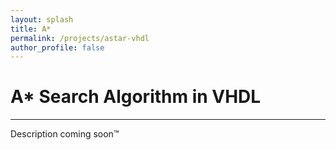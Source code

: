 ```yaml
---
layout: splash
title: A*
permalink: /projects/astar-vhdl
author_profile: false
---
```


# A* Search Algorithm in VHDL
---
Description coming soon™